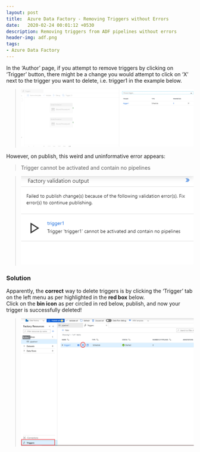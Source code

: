 ```yaml
---
layout: post
title:  Azure Data Factory - Removing Triggers without Errors
date:   2020-02-24 00:01:12 +0530
description: Removing triggers from ADF pipelines without errors
header-img: adf.png
tags: 
- Azure Data Factory
--- 
```


In the ‘Author’ page, if you attempt to remove triggers by clicking on ‘Trigger’ button, there might be a change you would attempt to click on ‘X’ next to the trigger you want to delete, i.e. trigger1 in the example below.

> ![export template](/img/posts/2020-02-24-adf-remove-triggers/1.png)

However, on publish, this weird and uninformative error appears:
> Trigger cannot be activated and contain no pipelines

> ![sa icon](/img/posts/2020-02-24-adf-remove-triggers/2.png)


### Solution 

Apparently, the **correct** way to delete triggers is by clicking the ‘Trigger’ tab on the left menu as per highlighted in the **red box** below.<br/>
Click on the **bin icon** as per circled in red below, publish, and now your trigger is successfully deleted!

> ![sa extension](/img/posts/2020-02-24-adf-remove-triggers/3.png)
